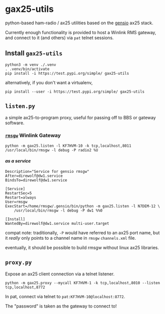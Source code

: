 # gax25-utils

python-based ham-radio / ax25 utilities based on the
[gensio](https://github.com/cminyard/gensio) ax25 stack.

Currently enough functionality is provided to host a Winlink RMS
gateway, and connect to it (and others) via `pat`
telnet sessions.

## Install `gax25-utils`

```
python3 -m venv ./.venv
. .venv/bin/activate
pip install -i https://test.pypi.org/simple/ gax25-utils
```

alternatively, if you don't want a virtualenv,

```
pip install --user -i https://test.pypi.org/simple/ gax25-utils
```

## `listen.py`

a simple ax25-to-program proxy, useful for passing off to BBS or
gateway software.

### [`rmsgw`](https://github.com/nwdigitalradio/rmsgw) Winlink Gateway

```
python -m gax25.listen -l KF7HVM-10 -k tcp,localhost,8011 /usr/local/bin/rmsgw -l debug -P radio2 %U
```

#### _as a service_

```
Description="Service for gensio rmsgw"
After=direwolf@dw1.service
BindsTo=direwolf@dw1.service

[Service]
RestartSec=5
Restart=always
User=rmsgw
ExecStart=/home/rmsgw/.gensio/bin/python -m gax25.listen -l N7DEM-12 \
    /usr/local/bin/rmsgw -l debug -P dw1 %%0

[Install]
WantedBy=direwolf@dw1.service multi-user.target
```

compat note: traditionally, `-P` would have referred to an ax25 port name, but
it _really_ only points to a channel name in `rmsgw` `channels.xml` file.

eventually, it should be possible to build rmsgw without linux ax25 libraries.

## `proxy.py`

Expose an ax25 client connection via a telnet listener.

```
python -m gax25.proxy --mycall KF7HVM-1 -k tcp,localhost,8010 --listen tcp,localhost,8772
```

In pat, connect via telnet to `pat:KF7HVM-10@localhost:8772`.

The "password" is taken as the gateway to connect to!
